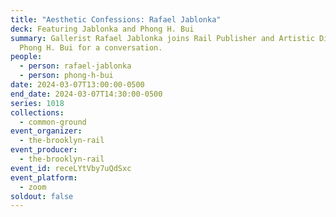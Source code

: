 ```yaml
---
title: "Aesthetic Confessions: Rafael Jablonka"
deck: Featuring Jablonka and Phong H. Bui
summary: Gallerist Rafael Jablonka joins Rail Publisher and Artistic Director
  Phong H. Bui for a conversation.
people:
  - person: rafael-jablonka
  - person: phong-h-bui
date: 2024-03-07T13:00:00-0500
end_date: 2024-03-07T14:30:00-0500
series: 1018
collections:
  - common-ground
event_organizer:
  - the-brooklyn-rail
event_producer:
  - the-brooklyn-rail
event_id: receLYtVby7uQdSxc
event_platform:
  - zoom
soldout: false
---
```

